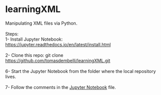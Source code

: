 # learningXML
Manipulating XML files via Python.
<br>
<br>
Steps:  
1- Install Jupyter Notebook: https://jupyter.readthedocs.io/en/latest/install.html  
<br>
2- Clone this repo: git clone https://github.com/tomasdembelli/learningXML.git  
<br>
6- Start the Jupyter Notebook from the folder where the local repository lives.   
<br>
7- Follow the comments in the [Jupyter Notebook](https://github.com/tomasdembelli/learningXML/blob/master/manipulateXMLviaPython.ipynb) file.  

